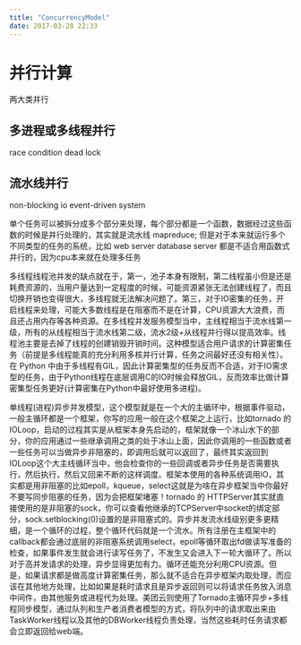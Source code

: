 ```yaml
---
title: "ConcurrencyModel"
date: 2017-03-28 22:33
---
```


# 并行计算
两大类并行

## 多进程或多线程并行
race condition dead lock

## 流水线并行
non-blocking io event-driven system

单个任务可以被拆分成多个部分来处理，每个部分都是一个函数，数据经过这些函数的时候是并行处理的，其实就是流水线
mapreduce; 但是对于本来就运行多个不同类型的任务的系统，比如 web server database server 都是不适合用函数式并行的，因为cpu本来就在处理多任务


多线程线程池并发的缺点就在于，第一，池子本身有限制，第二线程虽小但是还是耗费资源的，当用户量达到一定程度的时候，可能资源紧张无法创建线程了，而且切换开销也变得很大，多线程就无法解决问题了。第三，对于IO密集的任务，开启线程来处理，可能大多数线程是在阻塞而不是在计算，CPU资源大大浪费，而且还占用内存等各种资源。在多线程并发服务模型当中，主线程相当于流水线第一级，所有的从线程相当于流水线第二级，流水2级+从线程并行得以提高效率。线程池主要是去掉了线程的创建销毁开销时间。这种模型适合用户请求的计算密集任务（前提是多线程能真的充分利用多核并行计算，任务之间最好还没有相关性）。在 Python 中由于多线程有GIL，因此计算密集型的任务反而不合适，对于IO需求型的任务，由于Python线程在底层调用C的IO时候会释放GIL，反而效率比做计算密集型任务更好(计算密集在Python中最好使用多进程)。

单线程(进程)异步并发模型，这个模型就是在一个大的主循环中，根据事件驱动，一般主循环都是一个框架，你写的应用一般在这个框架之上运行，比如tornado 的IOLoop，启动的过程其实是从框架本身先启动的，框架就像一个冰山水下的部分，你的应用通过一些继承调用之类的处于冰山上面，因此你调用的一些函数或者一些任务可以当做异步非阻塞的，即调用后就可以返回了，最终其实返回到IOLoop这个大主线循环当中，他会检查你的一些回调或者异步任务是否需要执行，然后执行，然后又回来不断的这样调度。框架本使用的各种系统调用IO，其实都是用非阻塞的比如epoll，kqueue，select这就是为啥在异步框架当中你最好不要写同步阻塞的任务，因为会把框架堵塞！tornado 的 HTTPServer其实就直接使用的是非阻塞的sock，你可以查看他继承的TCPServer中socket的绑定部分，sock.setblocking(0)设置的是非阻塞式的。异步并发流水线级别更多更精细，是一个循环的过程，整个循环代码就是一个流水。所有注册在主框架中的callback都会通过底层的非阻塞系统调用select，epoll等循环取出fd做读写准备的检查，如果事件发生就会进行读写任务了，不发生又会进入下一轮大循环了。所以对于高并发请求的处理，异步显得更加有力。循环还能充分利用CPU资源。但是，如果请求都是做高度计算密集任务，那么就不适合在异步框架内取处理，而应该在其他地方处理，比如如果是耗时请求且是异步返回则可以将请求任务放入消息中间件，由其他服务或进程代为处理。美团云则使用了Tornado主循环异步+多线程同步模型，通过队列和生产者消费者模型的方式，将队列中的请求取出来由TaskWorker线程以及其他的DBWorker线程负责处理，当然这些耗时任务请求都会立即返回给web端。